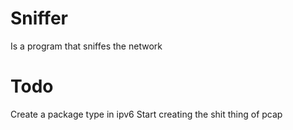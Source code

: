 # Sniffer
Is a program that sniffes the network
# Todo
Create a package type in ipv6
Start creating the shit thing of pcap
